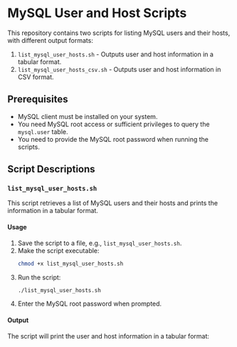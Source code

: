 # MySQL User and Host Scripts

This repository contains two scripts for listing MySQL users and their hosts, with different output formats:

1. `list_mysql_user_hosts.sh` - Outputs user and host information in a tabular format.
2. `list_mysql_user_hosts_csv.sh` - Outputs user and host information in CSV format.

## Prerequisites

- MySQL client must be installed on your system.
- You need MySQL root access or sufficient privileges to query the `mysql.user` table.
- You need to provide the MySQL root password when running the scripts.

## Script Descriptions

### `list_mysql_user_hosts.sh`

This script retrieves a list of MySQL users and their hosts and prints the information in a tabular format.

#### Usage

1. Save the script to a file, e.g., `list_mysql_user_hosts.sh`.
2. Make the script executable:
    ```sh
    chmod +x list_mysql_user_hosts.sh
    ```
3. Run the script:
    ```sh
    ./list_mysql_user_hosts.sh
    ```
4. Enter the MySQL root password when prompted.

#### Output

The script will print the user and host information in a tabular format:

